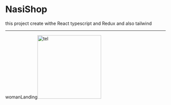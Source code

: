 # NasiShop
this project create withe React typescript and Redux and also tailwind
<hr>
<div display="flex>
              
welcomePage<img src="https://user-images.githubusercontent.com/115412256/232704583-f0270f04-a910-4086-a7d9-621d75ba3ad6.png" alt="tel" width="200" height="200" />
womanLanding<img src="https://user-images.githubusercontent.com/115412256/232705872-b931f0de-b7c6-4715-92ea-6600f0eb3df1.PNG" alt="tel" width="200" height="200" />
</div>
